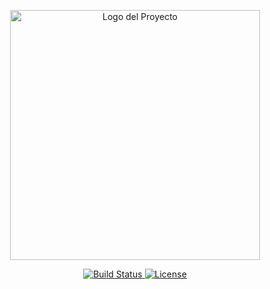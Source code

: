 <p align="center"> <a href="https://github.com/interianxx/Agenda" target="_blank"> <img src="https://raw.githubusercontent.com/laravel/art/master/logo-lockup/5%20SVG/2%20CMYK/1%20Full%20Color/laravel-logolockup-cmyk-red.svg" width="400" alt="Logo del Proyecto"> </a> </p><p align="center"> <a href="https://github.com/tu-usuario/tu-repositorio/actions"> <img src="https://github.com/tu-usuario/tu-repositorio/workflows/tests/badge.svg" alt="Build Status"> </a> <a href="https://github.com/tu-usuario/tu-repositorio"> <img src="https://img.shields.io/github/license/tu-usuario/tu-repositorio" alt="License"> </a> </p>
